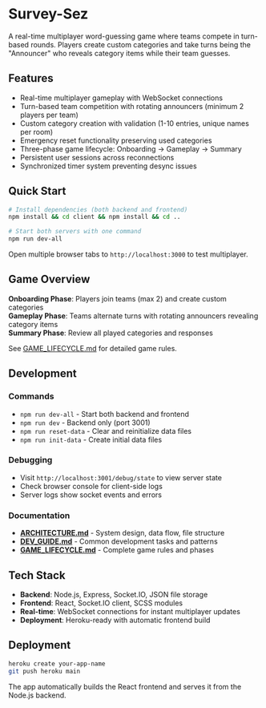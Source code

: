 # Survey-Sez

A real-time multiplayer word-guessing game where teams compete in turn-based rounds. Players create custom categories and take turns being the "Announcer" who reveals category items while their team guesses.

## Features
- Real-time multiplayer gameplay with WebSocket connections
- Turn-based team competition with rotating announcers (minimum 2 players per team)
- Custom category creation with validation (1-10 entries, unique names per room)
- Emergency reset functionality preserving used categories
- Three-phase game lifecycle: Onboarding → Gameplay → Summary
- Persistent user sessions across reconnections
- Synchronized timer system preventing desync issues

## Quick Start

```bash
# Install dependencies (both backend and frontend)
npm install && cd client && npm install && cd ..

# Start both servers with one command
npm run dev-all
```

Open multiple browser tabs to `http://localhost:3000` to test multiplayer.

## Game Overview

**Onboarding Phase**: Players join teams (max 2) and create custom categories  
**Gameplay Phase**: Teams alternate turns with rotating announcers revealing category items  
**Summary Phase**: Review all played categories and responses  

See [GAME_LIFECYCLE.md](GAME_LIFECYCLE.md) for detailed game rules.

## Development

### Commands
- `npm run dev-all` - Start both backend and frontend
- `npm run dev` - Backend only (port 3001)
- `npm run reset-data` - Clear and reinitialize data files
- `npm run init-data` - Create initial data files

### Debugging
- Visit `http://localhost:3001/debug/state` to view server state
- Check browser console for client-side logs
- Server logs show socket events and errors

### Documentation
- **[ARCHITECTURE.md](ARCHITECTURE.md)** - System design, data flow, file structure
- **[DEV_GUIDE.md](DEV_GUIDE.md)** - Common development tasks and patterns
- **[GAME_LIFECYCLE.md](GAME_LIFECYCLE.md)** - Complete game rules and phases

## Tech Stack
- **Backend**: Node.js, Express, Socket.IO, JSON file storage
- **Frontend**: React, Socket.IO client, SCSS modules
- **Real-time**: WebSocket connections for instant multiplayer updates
- **Deployment**: Heroku-ready with automatic frontend build

## Deployment

```bash
heroku create your-app-name
git push heroku main
```

The app automatically builds the React frontend and serves it from the Node.js backend.